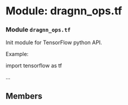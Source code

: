 # Module: dragnn_ops.tf

### Module `dragnn_ops.tf`

Init module for TensorFlow python API.

Example:

import tensorflow as tf

...

## Members
